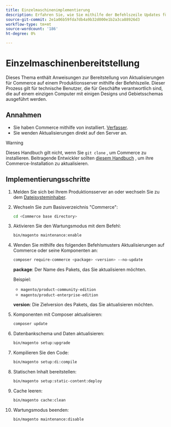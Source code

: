 ```yaml
---
title: Einzelmaschinenimplementierung
description: Erfahren Sie, wie Sie mithilfe der Befehlszeile Updates für Commerce auf einem Produktionsserver bereitstellen.
source-git-commit: 2e1a06b59fda7db4a9b32d000e1b2a3ca88926d3
workflow-type: tm+mt
source-wordcount: '186'
ht-degree: 0%

---
```


# Einzelmaschinenbereitstellung

Dieses Thema enthält Anweisungen zur Bereitstellung von Aktualisierungen für Commerce auf einem Produktionsserver mithilfe der Befehlszeile. Dieser Prozess gilt für technische Benutzer, die für Geschäfte verantwortlich sind, die auf einem einzigen Computer mit einigen Designs und Gebietsschemas ausgeführt werden.

## Annahmen

- Sie haben Commerce mithilfe von installiert. [Verfasser](../../installation/composer.md).
- Sie wenden Aktualisierungen direkt auf den Server an.

>[!WARNING]
>
>Dieses Handbuch gilt nicht, wenn Sie `git clone` , um Commerce zu installieren.
>Beitragende Entwickler sollten [diesem Handbuch][install] , um ihre Commerce-Installation zu aktualisieren.

## Implementierungsschritte

1. Melden Sie sich bei Ihrem Produktionsserver an oder wechseln Sie zu dem [Dateisysteminhaber](../../installation/prerequisites/file-system/overview.md).

1. Wechseln Sie zum Basisverzeichnis &quot;Commerce&quot;:

   ```bash
   cd <Commerce base directory>
   ```

1. Aktivieren Sie den Wartungsmodus mit dem Befehl:

   ```bash
   bin/magento maintenance:enable
   ```

1. Wenden Sie mithilfe des folgenden Befehlsmusters Aktualisierungen auf Commerce oder seine Komponenten an:

   ```bash
   composer require-commerce <package> <version> --no-update
   ```

   **package**: Der Name des Pakets, das Sie aktualisieren möchten.

   Beispiel:

   - `magento/product-community-edition`
   - `magento/product-enterprise-edition`

   **version**: Die Zielversion des Pakets, das Sie aktualisieren möchten.

1. Komponenten mit Composer aktualisieren:

   ```bash
   composer update
   ```

1. Datenbankschema und Daten aktualisieren:

   ```bash
   bin/magento setup:upgrade
   ```

1. Kompilieren Sie den Code:

   ```bash
   bin/magento setup:di:compile
   ```

1. Statischen Inhalt bereitstellen:

   ```bash
   bin/magento setup:static-content:deploy
   ```

1. Cache leeren:

   ```bash
   bin/magento cache:clean
   ```

1. Wartungsmodus beenden:

   ```bash
   bin/magento maintenance:disable
   ```

<!-- link definitions -->

[install]: https://developer.adobe.com/commerce/contributor/guides/install/update-dependencies/
